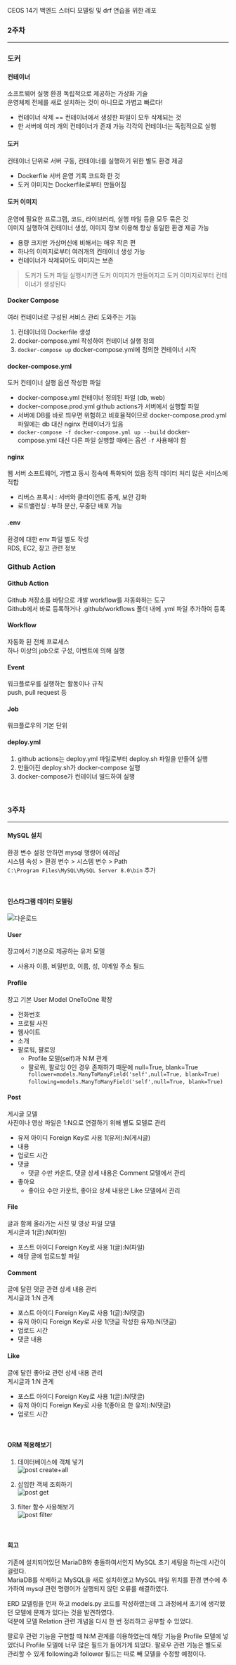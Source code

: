 CEOS 14기 백엔드 스터디 모델링 및 drf 연습을 위한 레포

### 2주차 <hr>

### 도커

#### 컨테이너
소프트웨어 실행 환경 독립적으로 제공하는 가상화 기술<br>
운영체제 전체를 새로 설치하는 것이 아니므로 가볍고 빠르다!
* 컨테이너 삭제 == 컨테이너에서 생성한 파일이 모두 삭제되는 것
* 한 서버에 여러 개의 컨테이너가 존재 가능 각각의 컨테이너는 독립적으로 실행

#### 도커
컨테이너 단위로 서버 구동, 컨테이너를 실행하기 위한 별도 환경 제공<br>
* Dockerfile 서버 운영 기록 코드화 한 것
* 도커 이미지는 Dockerfile로부터 만들어짐

#### 도커 이미지
운영에 필요한 프로그램, 코드, 라이브러리, 실행 파일 등을 모두 묶은 것<br>
이미지 실행하여 컨테이너 생성, 이미지 정보 이용해 항상 동일한 환경 제공 가능
* 용량 크지만 가상머신에 비해서는 매우 작은 편
* 하나의 이미지로부터 여러개의 컨테이너 생성 가능 
* 컨테이너가 삭제되어도 이미지는 보존

> 도커가 도커 파일 실행시키면 도커 이미지가 만들어지고 도커 이미지로부터 컨테이너가 생성된다

#### Docker Compose
여러 컨테이너로 구성된 서비스 관리 도와주는 기능<br>
1. 컨테이너의 Dockerfile 생성
2. docker-compose.yml 작성하여 컨테이너 실행 정의
3. ```docker-compose up``` docker-compose.yml에 정의한 컨테이너 시작

#### docker-compose.yml
도커 컨테이너 실행 옵션 작성한 파일
* docker-compose.yml 컨테이너 정의된 파일 (db, web)
* docker-compose.prod.yml github actions가 서버에서 실행할 파일
* 서버에 DB를 바로 띄우면 위험하고 비효율적이므로 docker-compose.prod.yml 파일에는 db 대신 nginx 컨테이너가 있음
* ```docker-compose -f docker-compose.yml up --build``` docker-compose.yml 대신 다른 파일 실행할 때에는 옵션 ```-f``` 사용해야 함

#### nginx
웹 서버 소프트웨어, 가볍고 동시 접속에 특화되어 있음
정적 데이터 처리 많은 서비스에 적합
* 리버스 프록시 : 서버와 클라이언트 중계, 보안 강화
* 로드밸런싱 : 부하 분산, 무중단 배포 가능

#### .env
환경에 대한 env 파일 별도 작성<br>
RDS, EC2, 장고 관련 정보 

### Github Action

#### Github Action
Github 저장소를 바탕으로 개발 workflow를 자동화하는 도구   
Github에서 바로 등록하거나 .github/workflows 폴더 내에 .yml 파일 추가하여 등록

#### Workflow
자동화 된 전체 프로세스   
하나 이상의 job으로 구성, 이벤트에 의해 실행

#### Event
워크플로우를 실행하는 활동이나 규칙   
push, pull request 등

#### Job
워크플로우의 기본 단위

#### deploy.yml
1. github actions는 deploy.yml 파일로부터 deploy.sh 파일을 만들어 실행
2. 만들어진 deploy.sh가 docker-compose 실행
3. docker-compose가 컨테이너 빌드하여 실행

<br>

### 3주차 <hr>

#### MySQL 설치
환경 변수 설정 안하면 mysql 명령어 에러남   
시스템 속성 > 환경 변수 > 시스템 변수 > Path  
```C:\Program Files\MySQL\MySQL Server 8.0\bin``` 추가

<br>

#### 인스타그램 데이터 모델링

![다운로드](https://user-images.githubusercontent.com/81256252/161230387-f2a8c3bd-4715-4dea-85ca-4b5034a5fe9b.png)

#### User
장고에서 기본으로 제공하는 유저 모델
* 사용자 이름, 비밀번호, 이름, 성, 이메일 주소 필드

#### Profile
장고 기본 User Model OneToOne 확장   
* 전화번호 
* 프로필 사진
* 웹사이트
* 소개
* 팔로워, 팔로잉
  * Profile 모델(self)과 N:M 관계
  * 팔로워, 팔로잉 0인 경우 존재하기 때문에 null=True, blank=True
  ```    follower=models.ManyToManyField('self',null=True, blank=True)```   
    ```following=models.ManyToManyField('self',null=True, blank=True)```

#### Post
게시글 모델   
사진이나 영상 파일은 1:N으로 연결하기 위해 별도 모델로 관리
* 유저 아이디 Foreign Key로 사용 1(유저):N(게시글) 
* 내용
* 업로드 시간
* 댓글
  * 댓글 수만 카운트, 댓글 상세 내용은 Comment 모델에서 관리
* 좋아요
  * 좋아요 수만 카운트, 좋아요 상세 내용은 Like 모델에서 관리

#### File
글과 함께 올라가는 사진 및 영상 파일 모델    
게시글과 1(글):N(파일)
* 포스트 아이디 Foreign Key로 사용 1(글):N(파일)
* 해당 글에 업로드할 파일

#### Comment
글에 달린 댓글 관련 상세 내용 관리   
게시글과 1:N 관계
* 포스트 아이디 Foreign Key로 사용 1(글):N(댓글)
* 유저 아이디 Foreign Key로 사용 1(댓글 작성한 유저):N(댓글)
* 업로드 시간
* 댓글 내용

#### Like
글에 달린 좋아요 관련 상세 내용 관리   
게시글과 1:N 관계
* 포스트 아이디 Foreign Key로 사용 1(글):N(댓글)
* 유저 아이디 Foreign Key로 사용 1(좋아요 한 유저):N(댓글)
* 업로드 시간

<br>

#### ORM 적용해보기
1. 데이터베이스에 객체 넣기      
![post create+all](https://user-images.githubusercontent.com/81256252/161230476-c8351705-7f1d-4902-b842-f051b9955735.PNG)

2. 삽입한 객체 조회하기    
![post get](https://user-images.githubusercontent.com/81256252/161230495-a151b3a8-b51c-432f-9f26-4d6840dfc615.PNG)

3. filter 함수 사용해보기     
![post filter](https://user-images.githubusercontent.com/81256252/161230522-8e201d53-ef61-4dcc-920b-d14504a88a67.PNG)

<br>

#### 회고
기존에 설치되어있던 MariaDB와 충돌하여서인지 MySQL 초기 세팅을 하는데 시간이 걸렸다.      
MariaDB를 삭제하고 MySQL을 새로 설치하였고 MySQL 파일 위치를 환경 변수에 추가하여 mysql 관련 명령어가 실행되지 않던 오류를 해결하였다.    

ERD 모델링을 먼저 하고 models.py 코드를 작성하였는데 그 과정에서 초기에 생각했던 모델에 문제가 있다는 것을 발견하였다.   
덕분에 모델 Relation 관련 개념을 다시 한 번 정리하고 공부할 수 있었다.

팔로우 관련 기능을 구현할 때 N:M 관계를 이용하였는데 해당 기능을 Profile 모델에 넣었더니 Profile 모델에 너무 많은 필드가 들어가게 되었다.
팔로우 관련 기능은 별도로 관리할 수 있게 following과 follower 필드는 따로 빼 모델을 수정할 예정이다.


